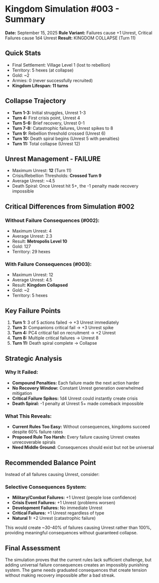 # Kingdom Simulation #003 - Summary

**Date:** September 15, 2025
**Rule Variant:** Failures cause +1 Unrest, Critical Failures cause 1d4 Unrest
**Result:** KINGDOM COLLAPSE (Turn 11)

## Quick Stats
- Final Settlement: Village Level 1 (lost to rebellion)
- Territory: 5 hexes (at collapse)
- Gold: ~2
- Armies: 0 (never successfully recruited)
- **Kingdom Lifespan: 11 turns**

## Collapse Trajectory
- **Turn 1-3:** Initial struggles, Unrest 1-3
- **Turn 4:** First crisis point, Unrest 4
- **Turn 5-6:** Brief recovery, Unrest 0-1
- **Turn 7-8:** Catastrophic failures, Unrest spikes to 8
- **Turn 9:** Rebellion threshold crossed (Unrest 6)
- **Turn 10:** Death spiral begins (Unrest 5 with penalties)
- **Turn 11:** Total collapse (Unrest 12)

## Unrest Management - FAILURE
- Maximum Unrest: **12** (Turn 11)
- Crisis/Rebellion Thresholds: **Crossed Turn 9**
- Average Unrest: ~4.5
- Death Spiral: Once Unrest hit 5+, the -1 penalty made recovery impossible

## Critical Differences from Simulation #002

### Without Failure Consequences (#002):
- Maximum Unrest: 4
- Average Unrest: 2.3
- Result: **Metropolis Level 10**
- Gold: 127
- Territory: 29 hexes

### With Failure Consequences (#003):
- Maximum Unrest: 12
- Average Unrest: 4.5
- Result: **Kingdom Collapsed**
- Gold: ~2
- Territory: 5 hexes

## Key Failure Points
1. **Turn 1:** 3 of 5 actions failed → +3 Unrest immediately
2. **Turn 3:** Companions critical fail → +3 Unrest spike
3. **Turn 4:** PC4 critical fail on recruitment → +2 Unrest
4. **Turn 8:** Multiple critical failures → Unrest 8
5. **Turn 11:** Death spiral complete → Collapse

## Strategic Analysis

### Why It Failed:
- **Compound Penalties:** Each failure made the next action harder
- **No Recovery Window:** Constant Unrest generation overwhelmed mitigation
- **Critical Failure Spikes:** 1d4 Unrest could instantly create crisis
- **Death Spiral:** -1 penalty at Unrest 5+ made comeback impossible

### What This Reveals:
- **Current Rules Too Easy:** Without consequences, kingdoms succeed despite 60% failure rates
- **Proposed Rule Too Harsh:** Every failure causing Unrest creates unrecoverable spirals
- **Need Middle Ground:** Consequences should exist but not be universal

## Recommended Balance Point

Instead of all failures causing Unrest, consider:

### **Selective Consequences System:**
- **Military/Combat Failures:** +1 Unrest (people lose confidence)
- **Crisis Event Failures:** +1 Unrest (problems worsen)
- **Development Failures:** No immediate Unrest
- **Critical Failures:** +1 Unrest regardless of type
- **Natural 1:** +2 Unrest (catastrophic failure)

This would create ~30-40% of failures causing Unrest rather than 100%, providing meaningful consequences without guaranteed collapse.

## Final Assessment
The simulation proves that the current rules lack sufficient challenge, but adding universal failure consequences creates an impossibly punishing system. The game needs graduated consequences that create tension without making recovery impossible after a bad streak.
